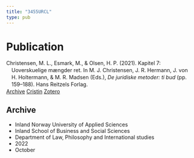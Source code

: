 ```yaml
---
title: "3455URCL"
type: pub
---
```

<h1>Publication</h1>
<article id="csl-bib-container-3455URCL" class="csl-bib-container">
  <div class="csl-bib-body" style="line-height: 1.35; padding-left: 1em; text-indent:-1em;">
  <div class="csl-entry">Christensen, M. L., Esmark, M., &amp; Olsen, H. P. (2021). Kapitel 7: Uoverskuelige m&#xE6;ngder ret. In M. J. Christensen, J. R. Hermann, J. von H. Holtermann, &amp; M. R. Madsen (Eds.), <i>De juridiske metoder: ti bud</i> (pp. 159&#x2013;188). Hans Reitzels Forlag.</div>
</div>
  <div class="csl-bib-buttons">
    <a href="#taxonomy-article-3455URCL" class="csl-bib-button">Archive</a>
    <a href="https://app.cristin.no/results/show.jsf?id=2059088" alt="Cristin URL" class="csl-bib-button">Cristin</a>
    <a href="http://zotero.org/groups/5402882/items/3455URCL" alt="Zotero URL" class="csl-bib-button">Zotero</a>
  </div>
  <div id="csl-bib-meta-container-3455URCL"></div>
</article>
<div id="csl-bib-meta-3455URCL" class="csl-bib-meta">
  <article id="taxonomy-article-3455URCL" class="taxonomy-article">
    <h1>Archive</h1>
    <ul>
      <li>Inland Norway University of Applied Sciences</li>
      <li>Inland School of Business and Social Sciences</li>
      <li>Department of Law, Philosophy and International studies</li>
      <li>2022</li>
      <li>October</li>
    </ul>
  </article>
</div>
